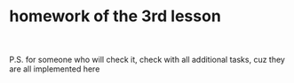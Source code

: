 # homework of the 3rd lesson<br /><br />
P.S. for someone who will check it, check with all additional tasks, cuz they are all implemented here